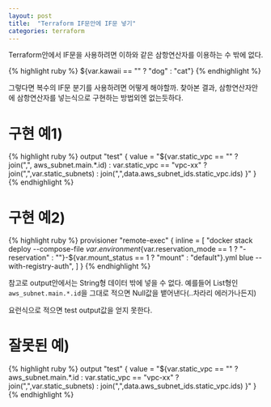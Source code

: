 ```yaml
---
layout: post
title:  "Terraform IF문안에 IF문 넣기"
categories: terraform
---
```



Terraform안에서 IF문을 사용하려면 이하와 같은 삼항연산자를 이용하는 수 밖에 없다.

{% highlight ruby %}
 ${var.kawaii == "" ? "dog" : "cat"}
{% endhighlight %}

그렇다면 복수의 IF문 분기를 사용하려면 어떻게 해야할까.
찾아본 결과, 삼항연산자안에 삼항연산자를 넣는식으로 구현하는 방법외엔 없는듯하다.

# 구현 예1)

{% highlight ruby %}
output "test" {
  value = "${var.static_vpc == "" ? join(",", aws_subnet.main.*.id) : var.static_vpc == "vpc-xx" ? join(",",var.static_subnets) : join(",",data.aws_subnet_ids.static_vpc.ids) }"
}
{% endhighlight %}

# 구현 예2)

{% highlight ruby %}
provisioner "remote-exec" {
    inline = [
      "docker stack deploy --compose-file ${var.environment}${var.reservation_mode == 1 ? "-reservation" : ""}-${var.mount_status == 1 ? "mount" : "default"}.yml blue --with-registry-auth",
    ]
}
{% endhighlight %}


참고로 output안에서는 String형 데이터 밖에 넣을 수 없다.
예를들어 List형인 `aws_subnet.main.*.id`을 그대로 적으면 Null값을 뱉어낸다(..차라리 에러가나든지)

요런식으로 적으면 test output값을 얻지 못한다.

# 잘못된 예)

{% highlight ruby %}
output "test" {
  value = "${var.static_vpc == "" ? aws_subnet.main.*.id : var.static_vpc == "vpc-xx" ? join(",",var.static_subnets) : join(",",data.aws_subnet_ids.static_vpc.ids) }"
}
{% endhighlight %}



  